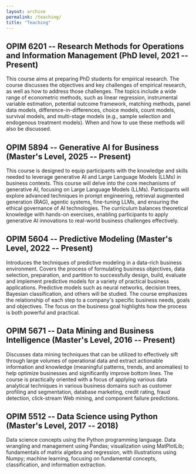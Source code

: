 ```yaml
---
layout: archive
permalink: /teaching/
title: "Teaching"
---
```


## OPIM 6201 -- Research Methods for Operations and Information Management (PhD level, 2021 -- Present)

This course aims at preparing PhD students for empirical research. The course discusses the objectives and key challenges of empirical research, as well as how to address those challenges. The topics include a wide range of econometric methods, such as linear regression, instrumental variable estimation, potential outcome framework, matching methods, panel data models, difference-in-differences, choice models, count models, survival models, and multi-stage models (e.g., sample selection and endogenous treatment models). When and how to use these methods will also be discussed.

## OPIM 5894 -- Generative AI for Business (Master's Level, 2025 -- Present)
This course is designed to equip participants with the knowledge and skills needed to leverage generative AI and Large Language Models (LLMs) in business contexts. This course will delve into the core mechanisms of generative AI, focusing on Large Language Models (LLMs). Participants will explore advanced techniques in prompt engineering, retrieval augmented generation (RAG), agentic systems, fine-tuning LLMs, and ensuring the ethical governance of AI technologies. The curriculum balances theoretical knowledge with hands-on exercises, enabling participants to apply generative AI innovations to real-world business challenges effectively.

## OPIM 5604 -- Predictive Modeling (Master's Level, 2022 -- Present)

Introduces the techniques of predictive modeling in a data-rich business environment. Covers the process of formulating business objectives, data selection, preparation, and partition to successfully design, build, evaluate and implement predictive models for a variety of practical business applications. Predictive models such as neural networks, decision trees, Bayesian classification, and others will be studied. The course emphasizes the relationship of each step to a company's specific business needs, goals and objectives. The focus on the business goal highlights how the process is both powerful and practical.

## OPIM 5671 -- Data Mining and Business Intelligence (Master's Level, 2016 -- Present)

Discusses data mining techniques that can be utilized to effectively sift through large volumes of operational data and extract actionable information and knowledge (meaningful patterns, trends, and anomalies) to help optimize businesses and significantly improve bottom lines. The course is practically oriented with a focus of applying various data analytical techniques in various business domains such as customer profiling and segmentation, database marketing, credit rating, fraud detection, click-stream Web mining, and component failure predictions.

## OPIM 5512 -- Data Science using Python (Master's Level, 2017 -- 2018)

Data science concepts using the Python programming language. Data wrangling and management using Pandas; visualization using MatPlotLib; fundamentals of matrix algebra and regression, with illustrations using Numpy; machine learning, focusing on fundamental concepts, classification, and information extraction.
